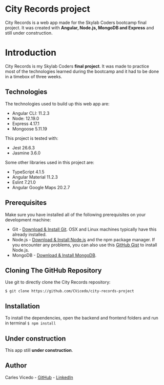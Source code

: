 # City Records project 

City Records is a web app made for the Skylab Coders bootcamp final project. It was created with **Angular, Node.js, MongoDB and Express** and still under construction.


# Introduction

City Records is my Skylab Coders **final project**. It was made to practice most of the technologies learned during the bootcamp and it had to be done in a timebox of three weeks.

## Technologies

The technologies used to build up this web app are:
 - Angular CLI: 11.2.3
 - Node: 12.19.0
 - Express 4.17.1
 - Mongoose 5.11.19

This project is tested with:
 - Jest 26.6.3
 - Jasmine 3.6.0

Some other libraries used in this project are:
 - TypeScript 4.1.5
 - Angular Material 11.2.3
 - Eslint 7.21.0
 - Angular Google Maps 20.2.7

## Prerequisites
Make sure you have installed all of the following prerequisites on your development machine:

-   Git -  [Download & Install Git](https://git-scm.com/downloads). OSX and Linux machines typically have this already installed.
-   Node.js -  [Download & Install Node.js](https://nodejs.org/en/download/)  and the npm package manager. If you encounter any problems, you can also use this  [GitHub Gist](https://gist.github.com/isaacs/579814)  to install Node.js.
-   MongoDB -  [Download & Install MongoDB](http://www.mongodb.org/downloads).

## Cloning The GitHub Repository

Use git to directly clone the City Records repository:

```$ git clone https://github.com/CVicedo/city-records-project```


## Installation

To install the dependencies, open the backend and frontend folders and run in terminal
```$ npm install```

## Under construction

This app still **under construction**.


## Author
Carles Vicedo - [GitHub](https://github.com/CVicedo/) - [LinkedIn](https://www.linkedin.com/in/carlesvicedo/)

